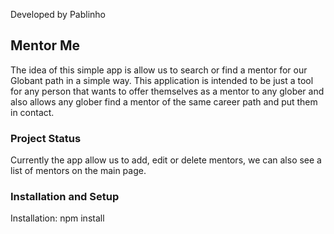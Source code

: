 Developed by Pablinho

## Mentor Me

The idea of this simple app is allow us to search or find a mentor for our Globant path in a simple way.
This application is intended to be just a tool for any person that wants to offer themselves as a mentor to any glober and also allows any glober find a mentor of the same career path and put them in contact.

### Project Status

Currently the app allow us to add, edit or delete mentors, we can also see a list of mentors on the main page.

### Installation and Setup

Installation:
npm install
